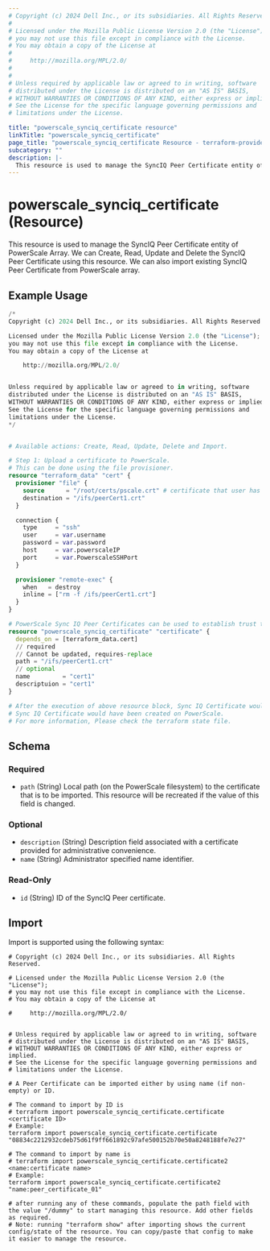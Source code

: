 ```yaml
---
# Copyright (c) 2024 Dell Inc., or its subsidiaries. All Rights Reserved.
#
# Licensed under the Mozilla Public License Version 2.0 (the "License");
# you may not use this file except in compliance with the License.
# You may obtain a copy of the License at
#
#     http://mozilla.org/MPL/2.0/
#
#
# Unless required by applicable law or agreed to in writing, software
# distributed under the License is distributed on an "AS IS" BASIS,
# WITHOUT WARRANTIES OR CONDITIONS OF ANY KIND, either express or implied.
# See the License for the specific language governing permissions and
# limitations under the License.

title: "powerscale_synciq_certificate resource"
linkTitle: "powerscale_synciq_certificate"
page_title: "powerscale_synciq_certificate Resource - terraform-provider-powerscale"
subcategory: ""
description: |-
  This resource is used to manage the SyncIQ Peer Certificate entity of PowerScale Array. We can Create, Read, Update and Delete the SyncIQ Peer Certificate using this resource. We can also import existing SyncIQ Peer Certificate from PowerScale array.
---
```


# powerscale_synciq_certificate (Resource)

This resource is used to manage the SyncIQ Peer Certificate entity of PowerScale Array. We can Create, Read, Update and Delete the SyncIQ Peer Certificate using this resource. We can also import existing SyncIQ Peer Certificate from PowerScale array.


## Example Usage

```terraform
/*
Copyright (c) 2024 Dell Inc., or its subsidiaries. All Rights Reserved.

Licensed under the Mozilla Public License Version 2.0 (the "License");
you may not use this file except in compliance with the License.
You may obtain a copy of the License at

    http://mozilla.org/MPL/2.0/


Unless required by applicable law or agreed to in writing, software
distributed under the License is distributed on an "AS IS" BASIS,
WITHOUT WARRANTIES OR CONDITIONS OF ANY KIND, either express or implied.
See the License for the specific language governing permissions and
limitations under the License.
*/


# Available actions: Create, Read, Update, Delete and Import.

# Step 1: Upload a certificate to PowerScale.
# This can be done using the file provisioner.
resource "terraform_data" "cert" {
  provisioner "file" {
    source      = "/root/certs/pscale.crt" # certificate that user has been given
    destination = "/ifs/peerCert1.crt"
  }

  connection {
    type     = "ssh"
    user     = var.username
    password = var.password
    host     = var.powerscaleIP
    port     = var.PowerscaleSSHPort
  }

  provisioner "remote-exec" {
    when   = destroy
    inline = ["rm -f /ifs/peerCert1.crt"]
  }
}

# PowerScale Sync IQ Peer Certificates can be used to establish trust to the peer/target cluster where files are to be replicated to. 
resource "powerscale_synciq_certificate" "certificate" {
  depends_on = [terraform_data.cert]
  // required
  // Cannot be updated, requires-replace
  path = "/ifs/peerCert1.crt"
  // optional
  name         = "cert1"
  descriptuion = "cert1"
}

# After the execution of above resource block, Sync IQ Certificate would have been cached in terraform state file, or
# Sync IQ Certificate would have been created on PowerScale.
# For more information, Please check the terraform state file.
```

<!-- schema generated by tfplugindocs -->
## Schema

### Required

- `path` (String) Local path (on the PowerScale filesystem) to the certificate that is to be imported. This resource will be recreated if the value of this field is changed.

### Optional

- `description` (String) Description field associated with a certificate provided for administrative convenience.
- `name` (String) Administrator specified name identifier.

### Read-Only

- `id` (String) ID of the SyncIQ Peer certificate.

## Import

Import is supported using the following syntax:

```shell
# Copyright (c) 2024 Dell Inc., or its subsidiaries. All Rights Reserved.

# Licensed under the Mozilla Public License Version 2.0 (the "License");
# you may not use this file except in compliance with the License.
# You may obtain a copy of the License at

#     http://mozilla.org/MPL/2.0/


# Unless required by applicable law or agreed to in writing, software
# distributed under the License is distributed on an "AS IS" BASIS,
# WITHOUT WARRANTIES OR CONDITIONS OF ANY KIND, either express or implied.
# See the License for the specific language governing permissions and
# limitations under the License.

# A Peer Certificate can be imported either by using name (if non-empty) or ID.

# The command to import by ID is
# terraform import powerscale_synciq_certificate.certificate <certificate ID>
# Example:
terraform import powerscale_synciq_certificate.certificate "08834c2212932cdeb75d61f9ff661892c97afe500152b70e50a8248188fe7e27"

# The command to import by name is
# terraform import powerscale_synciq_certificate.certificate2 <name:certificate name>
# Example:
terraform import powerscale_synciq_certificate.certificate2 "name:peer_certificate_01"

# after running any of these commands, populate the path field with the value "/dummy" to start managing this resource. Add other fields as required.
# Note: running "terraform show" after importing shows the current config/state of the resource. You can copy/paste that config to make it easier to manage the resource.
```